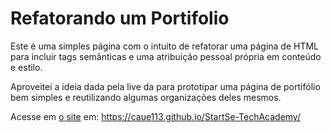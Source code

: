 # Refatorando um Portifolio

Este é uma simples página com o intuito de refatorar uma página de HTML para incluir tags semânticas e uma atribuição pessoal própria em conteúdo e estilo.

Aproveitei a ideia dada pela live da <techAcademy> para prototipar uma página de portifólio bem simples e reutilizando algumas organizações deles mesmos.

Acesse em <a href="https://caue113.github.io/StartSe-TechAcademy/"> o site</a> em: https://caue113.github.io/StartSe-TechAcademy/
